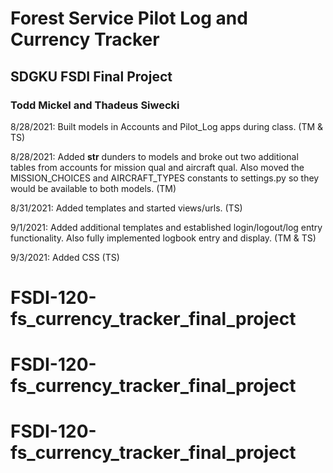 # Forest Service Pilot Log and Currency Tracker
## SDGKU FSDI Final Project
### Todd Mickel and Thadeus Siwecki

8/28/2021: Built models in Accounts and Pilot_Log apps during class. (TM & TS)

8/28/2021: Added __str__ dunders to models and broke out two additional tables from accounts for mission qual and aircraft qual.  Also moved the MISSION_CHOICES and AIRCRAFT_TYPES constants to settings.py so they would be available to both models.  (TM)

8/31/2021:  Added templates and started views/urls.  (TS)

9/1/2021:  Added additional templates and established login/logout/log entry functionality.  Also fully implemented logbook entry and display.  (TM & TS)

9/3/2021:  Added CSS (TS)
# FSDI-120-fs_currency_tracker_final_project
# FSDI-120-fs_currency_tracker_final_project
# FSDI-120-fs_currency_tracker_final_project
